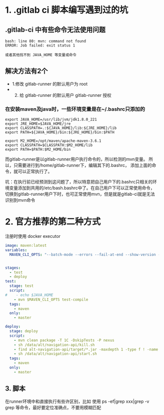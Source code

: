 # 1. .gitlab ci 脚本编写遇到过的坑 #

## .gitlab-ci 中有些命令无法使用问题 ##
```text
bash: line 80: mvn: command not found
ERROR: Job failed: exit status 1

或者其他找不到 JAVA_HOME 等变量或命令
```

## 解决方法有2个 ##

* 1.修改 gitlab-runner 的默认用户为 root
* 2. 给 gitlab-runner 的默认用户 gitlab-runner 授权

### 在安装maven及java时，一些环境变量是在~/.bashrc只添加的 ###
```text
export JAVA_HOME=/usr/lib/jvm/jdk1.8.0_221
export JRE_HOME=$JAVA_HOME/jre
export CLASSPATH=.:${JAVA_HOME}/lib:${JRE_HOME}/lib
export PATH=${JAVA_HOME}/bin:${JRE_HOME}/bin:$PATH

export M2_HOME=/opt/maven/apache-maven-3.6.1
export CLASSPATH=$CLASSPATH:$M2_HOME/lib
export PATH=$PATH:$M2_HOME/bin
```

而gitlab-runner是以gitlab-runner用户执行命令的，所以检测的mvn变量。
所以，只需要进行到/home/gitlab-runner下，编辑其下的.bashrc，
添加上面的命令，就可以正常执行了。

坑：在执行前已经预测到这问题了，所以特意把自己用户下的.bashrc只相关的环境变量添加到共用的/etc/bash.bashrc中了。在自己用户下可以正常使用命令，切换到gitlab-runner用户下时，也可正常使用mvn，但是就是gitlab-ci就是无法识别到mvn命令



# 2. 官方推荐的第二种方式 #

注册时使用 docker executor
```yaml
image: maven:latest
variables:
  MAVEN_CLI_OPTS: "--batch-mode --errors --fail-at-end --show-version -DinstallAtEnd=true -DdeployAtEnd=true"


stages:
  - test
  - deploy
test:
  stage: test
  script:
#    - echo $JAVA_HOME
    - mvn $MAVEN_CLI_OPTS test-compile
  tags:
    - maven
  only:
    - master

deploy:
  stage: deploy
  script:
    - mvn clean package -T 1C -DskipTests -P nexus
    - sh /data/alt/navigation-api/kill.sh
    - find alt-navigation-api/target/*.jar -maxdepth 1 -type f ! -name '*-sources.jar' -exec cp {} /data/alt/navigation-api \\;
    - sh /data/alt/navigation-api/start.sh
  tags:
    - maven
  only:
    - master
```


## 3. 脚本 ##
在runner环境中和直接执行有些许区别，比如 使用 ps -ef|grep xxx|grep -v grep 等命令，最好要定位准确点，不要用模糊匹配